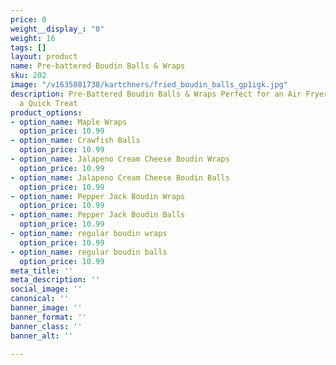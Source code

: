 ```yaml
---
price: 0
weight__display_: "0"
weight: 16
tags: []
layout: product
name: Pre-battered Boudin Balls & Wraps
sku: 202
image: "/v1635081738/kartchners/fried_boudin_balls_gp1igk.jpg"
description: Pre-Battered Boudin Balls & Wraps Perfect for an Air Fryer, or Oven for
  a Quick Treat
product_options:
- option_name: Maple Wraps
  option_price: 10.99
- option_name: Crawfish Balls
  option_price: 10.99
- option_name: Jalapeno Cream Cheese Boudin Wraps
  option_price: 10.99
- option_name: Jalapeno Cream Cheese Boudin Balls
  option_price: 10.99
- option_name: Pepper Jack Boudin Wraps
  option_price: 10.99
- option_name: Pepper Jack Boudin Balls
  option_price: 10.99
- option_name: regular boudin wraps
  option_price: 10.99
- option_name: regular boudin balls
  option_price: 10.99
meta_title: ''
meta_description: ''
social_image: ''
canonical: ''
banner_image: ''
banner_format: ''
banner_class: ''
banner_alt: ''

---
```

